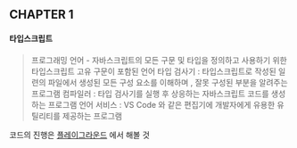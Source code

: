 ## CHAPTER 1

#### 타입스크립트

> 프로그래밍 언어 - 자바스크립트의 모든 구문 및 타입을 정의하고 사용하기 위한 타입스크립트 고유 구문이 포함된 언어
> 타입 검사기 : 타입스크립트로 작성된 일련의 파일에서 생성된 모든 구성 요소를 이해하며 , 잘못 구성된 부분을 알려주는 프로그램
> 컴파일러 : 타입 검사기를 실행 후 상응하는 자바스크립트 코드를 생성하는 프로그램
> 언어 서비스 : VS Code 와 같은 편집기에 개발자에게 유용한 유틸리티를 제공하는 프로그램

코드의 진행은 [플레이그라운드](https://www.typescriptlang.org/play?#code/MYewdgzgLgBAhjAXDaAnAlmA5jAvDAcgAsQAjAU1QIChrRIQAbcgOkZCwAo4BKIA) 에서 해볼 것
